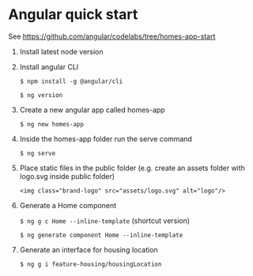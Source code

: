 # Angular quick start

See https://github.com/angular/codelabs/tree/homes-app-start

1. Install latest node version
2. Install angular CLI

   `$ npm install -g @angular/cli`

   `$ ng version`

3. Create a new angular app called homes-app

   `$ ng new homes-app`

4. Inside the homes-app folder run the serve command

   `$ ng serve`

5. Place static files in the public folder (e.g. create an assets folder with logo.svg inside public folder)

   `<img class="brand-logo" src="assets/logo.svg" alt="logo"/>`

6. Generate a Home component

   `$ ng g c Home --inline-template` (shortcut version)

   `$ ng generate component Home --inline-template`

7. Generate an interface for housing location

   `$ ng g i feature-housing/housingLocation`
